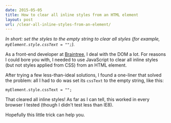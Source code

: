 ```yaml
---
date: 2015-05-05
title: How to clear all inline styles from an HTML element
layout: post
url: /clear-all-inline-styles-from-an-element/
---
```


_In short: set the styles to the empty string to clear all styles (for example, `myElement.style.cssText = "";`)._

As a front-end developer at [Braintree](https://www.braintreepayments.com/), I deal with the DOM a lot. For reasons I could bore you with, I needed to use JavaScript to clear all inline styles (but not styles applied from CSS) from an HTML element.

After trying a few less-than-ideal solutions, I found a one-liner that solved the problem: all I had to do was set its `cssText` to the empty string, like this:

```
myElement.style.cssText = "";
```

That cleared all inline styles! As far as I can tell, this worked in every browser I tested (though I didn't test less than IE8).

Hopefully this little trick can help you.
